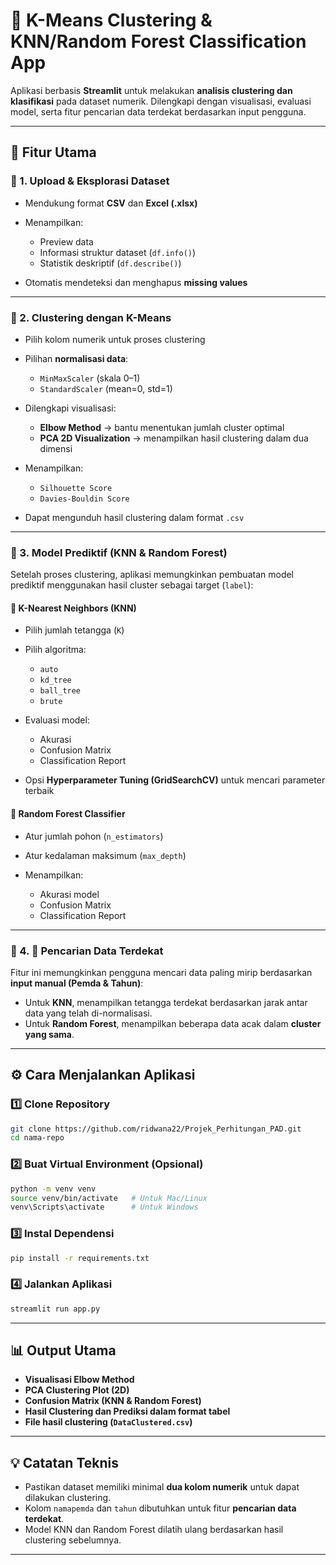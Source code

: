 # 🧠 K-Means Clustering & KNN/Random Forest Classification App

Aplikasi berbasis **Streamlit** untuk melakukan **analisis clustering dan klasifikasi** pada dataset numerik.
Dilengkapi dengan visualisasi, evaluasi model, serta fitur pencarian data terdekat berdasarkan input pengguna.

---

## 🚀 Fitur Utama

### 🔹 1. Upload & Eksplorasi Dataset

* Mendukung format **CSV** dan **Excel (.xlsx)**
* Menampilkan:

  * Preview data
  * Informasi struktur dataset (`df.info()`)
  * Statistik deskriptif (`df.describe()`)
* Otomatis mendeteksi dan menghapus **missing values**

---

### 🔹 2. Clustering dengan K-Means

* Pilih kolom numerik untuk proses clustering
* Pilihan **normalisasi data**:

  * `MinMaxScaler` (skala 0–1)
  * `StandardScaler` (mean=0, std=1)
* Dilengkapi visualisasi:

  * **Elbow Method** → bantu menentukan jumlah cluster optimal
  * **PCA 2D Visualization** → menampilkan hasil clustering dalam dua dimensi
* Menampilkan:

  * `Silhouette Score`
  * `Davies-Bouldin Score`
* Dapat mengunduh hasil clustering dalam format `.csv`

---

### 🔹 3. Model Prediktif (KNN & Random Forest)

Setelah proses clustering, aplikasi memungkinkan pembuatan model prediktif menggunakan hasil cluster sebagai target (`label`):

#### 🧩 K-Nearest Neighbors (KNN)

* Pilih jumlah tetangga (`K`)
* Pilih algoritma:

  * `auto`
  * `kd_tree`
  * `ball_tree`
  * `brute`
* Evaluasi model:

  * Akurasi
  * Confusion Matrix
  * Classification Report
* Opsi **Hyperparameter Tuning (GridSearchCV)** untuk mencari parameter terbaik

#### 🌲 Random Forest Classifier

* Atur jumlah pohon (`n_estimators`)
* Atur kedalaman maksimum (`max_depth`)
* Menampilkan:

  * Akurasi model
  * Confusion Matrix
  * Classification Report

---

### 🔹 4. 📍 Pencarian Data Terdekat

Fitur ini memungkinkan pengguna mencari data paling mirip berdasarkan **input manual (Pemda & Tahun)**:

* Untuk **KNN**, menampilkan tetangga terdekat berdasarkan jarak antar data yang telah di-normalisasi.
* Untuk **Random Forest**, menampilkan beberapa data acak dalam **cluster yang sama**.

---

## ⚙️ Cara Menjalankan Aplikasi

### 1️⃣ Clone Repository

```bash
git clone https://github.com/ridwana22/Projek_Perhitungan_PAD.git
cd nama-repo
```

### 2️⃣ Buat Virtual Environment (Opsional)

```bash
python -m venv venv
source venv/bin/activate   # Untuk Mac/Linux
venv\Scripts\activate      # Untuk Windows
```

### 3️⃣ Instal Dependensi

```bash
pip install -r requirements.txt
```

### 4️⃣ Jalankan Aplikasi

```bash
streamlit run app.py
```

---
## 📊 Output Utama

* **Visualisasi Elbow Method**
* **PCA Clustering Plot (2D)**
* **Confusion Matrix (KNN & Random Forest)**
* **Hasil Clustering dan Prediksi dalam format tabel**
* **File hasil clustering (`DataClustered.csv`)**

---

## 💡 Catatan Teknis

* Pastikan dataset memiliki minimal **dua kolom numerik** untuk dapat dilakukan clustering.
* Kolom `namapemda` dan `tahun` dibutuhkan untuk fitur **pencarian data terdekat**.
* Model KNN dan Random Forest dilatih ulang berdasarkan hasil clustering sebelumnya.

---

